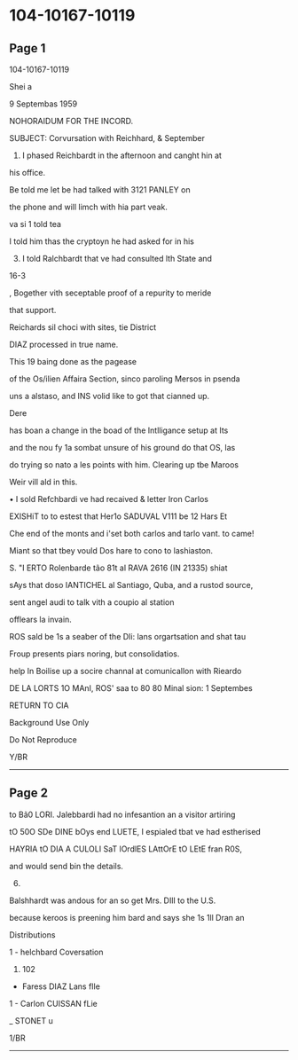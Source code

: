 # 104-10167-10119

## Page 1

104-10167-10119

Shei a

9 Septembas 1959

NOHORAIDUM FOR THE INCORD.

SUBJECT: Corvursation with Reichhard, & September

1. I phased Reichbardt in the afternoon and canght hin at

his office.

Be told me let be had talked with 3121 PANLEY on

the phone and will limch with hia part veak.

va si 1 told tea

I told him thas the cryptoyn he had asked for in his

3. I told Ralchbardt that ve had consulted lth State and

16-3

, Bogether vith seceptable proof of a repurity to meride

that support.

Reichards sil choci with sites, tie District

DIAZ processed in true name.

This 19 baing done as the pagease

of the Os/ilien Affaira Section, sinco paroling Mersos in psenda

uns a alstaso, and INS volid like to got that cianned up.

Dere

has boan a change in the boad of the Intlligance setup at Its

and the nou fy 1a sombat unsure of his ground do that OS, las

do trying so nato a les points with him. Clearing up tbe Maroos

Weir vill ald in this.

• I sold Refchbardi ve had recaived & letter Iron Carlos

EXISHiT to to estest that Her1o SADUVAL V111 be 12 Hars Et

Che end of the monts and i'set both carlos and tarlo vant. to came!

Miant so that tbey vould Dos hare to cono to lashiaston.

S. "I ERTO Rolenbarde tão 81t al RAVA 2616 (IN 21335) shiat

sAys that doso IANTICHEL al Santiago, Quba, and a rustod source,

sent angel audi to talk vith a coupio al station

offlears la invain.

ROS sald be 1s a seaber of the DIi: lans orgartsation and shat tau

Froup presents piars noring, but consolidatios.

help In Boilise up a socire channal at comunicallon with Rieardo

DE LA LORTS 1O MAnI, ROS' saa to 80 80 Minal sion: 1 Septembes

RETURN TO CIA

Background Use Only

Do Not Reproduce

Y/BR

---

## Page 2

to Bã0 LORI. Jalebbardi had no infesantion an a visitor artiring

tO 50O SDe DINE bOys end LUETE, I espialed tbat ve had estherised

HAYRIA tO DIA A CULOLI SaT lOrdlES LAttOrE tO LEtE fran R0S,

and would send bin the details.

6.

Balshhardt was andous for an so get Mrs. DIlI to the U.S.

because keroos is preening him bard and says she 1s 1ll Dran an

Distributions

1 - helchbard Coversation

1. 102

- Faress DIAZ Lans fIle

1 - Carlon CUISSAN fLie

_ STONET u

1/BR

---

